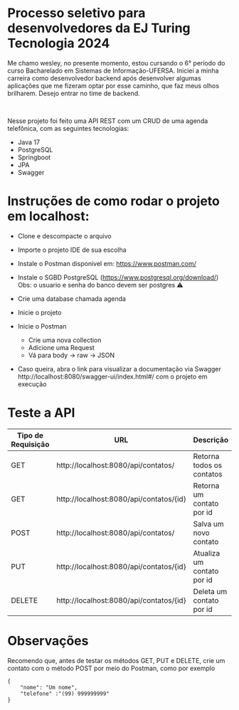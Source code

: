 # Processo seletivo para desenvolvedores da EJ Turing Tecnologia 2024



Me chamo wesley, no presente momento, estou cursando o 6° período do curso Bacharelado em Sistemas de Informação-UFERSA. Iniciei a minha carreira como desenvolvedor backend após desenvolver algumas aplicações que me fizeram optar por esse caminho, que faz meus olhos brilharem. Desejo entrar no time de backend.

<br/>

Nesse projeto foi feito uma API REST com um CRUD de uma agenda telefônica, com as seguintes tecnologias:
- Java 17
- PostgreSQL
- Springboot
- JPA
- Swagger 


# Instruções de como rodar o projeto em localhost:
- Clone e descompacte o arquivo
- Importe o projeto IDE de sua escolha
- Instale o Postman disponível em: https://www.postman.com/
- Instale o SGBD PostgreSQL (https://www.postgresql.org/download/) Obs: o usuario e senha do banco devem ser postgres ⚠
- Crie uma database chamada agenda
- Inicie o projeto
- Inicie o Postman
   - Crie uma nova collection
   - Adicione uma Request
   - Vá para body -> raw -> JSON

- Caso queira, abra o link para visualizar a documentação via Swagger http://localhost:8080/swagger-ui/index.html#/ com o projeto em execução

# Teste a API 

 | Tipo de Requisição  | URL | Descrição |
| ------------- | ------------- | ------------- |
| GET  | http://localhost:8080/api/contatos/ | Retorna todos os contatos|
| GET  | http://localhost:8080/api/contatos/{id} | Retorna um contato por id|
| POST  | http://localhost:8080/api/contatos/ | Salva um novo contato|
| PUT  | http://localhost:8080/api/contatos/{id} | Atualiza um contato por id|
| DELETE  | http://localhost:8080/api/contatos/{id} | Deleta um contato por id|

# Observações 
Recomendo que, antes de testar os métodos GET, PUT e DELETE, crie um contato com o método POST por meio do Postman, como por exemplo
<br/>
```
{
    "nome": "Um nome",
    "telefone" :"(99) 999999999"   
}
```
